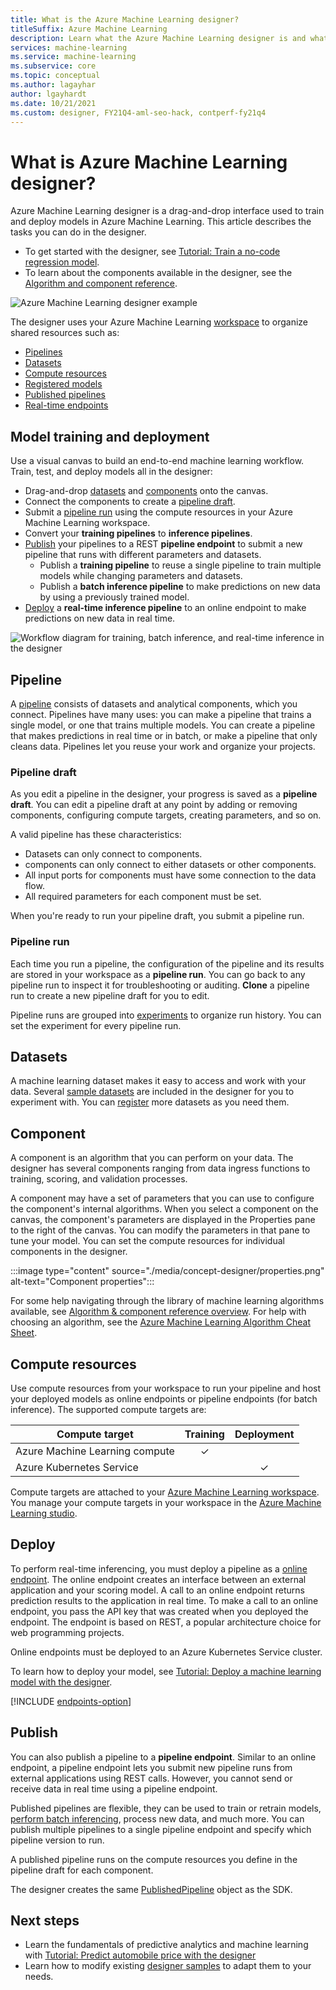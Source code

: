 ```yaml
---
title: What is the Azure Machine Learning designer?
titleSuffix: Azure Machine Learning
description: Learn what the Azure Machine Learning designer is and what tasks you can use it for. The drag-and-drop UI enables model training and deployment. 
services: machine-learning
ms.service: machine-learning
ms.subservice: core
ms.topic: conceptual
ms.author: lagayhar
author: lgayhardt
ms.date: 10/21/2021
ms.custom: designer, FY21Q4-aml-seo-hack, contperf-fy21q4
---
```


# What is Azure Machine Learning designer? 

Azure Machine Learning designer is a drag-and-drop interface used to train and deploy models in Azure Machine Learning. This article describes the tasks you can do in the designer.

 - To get started with the designer, see [Tutorial: Train a no-code regression model](tutorial-designer-automobile-price-train-score.md). 
 - To learn about the components available in the designer, see the [Algorithm and component reference](./algorithm-module-reference/module-reference.md).

![Azure Machine Learning designer example](./media/concept-designer/designer-drag-and-drop.gif)

The designer uses your Azure Machine Learning [workspace](concept-workspace.md) to organize shared resources such as:

+ [Pipelines](#pipeline)
+ [Datasets](#datasets)
+ [Compute resources](#compute)
+ [Registered models](v1/concept-azure-machine-learning-architecture.md#models)
+ [Published pipelines](#publish)
+ [Real-time endpoints](#deploy)

## Model training and deployment

Use a visual canvas to build an end-to-end machine learning workflow. Train, test, and deploy models all in the designer:

+ Drag-and-drop [datasets](#datasets) and [components](#component) onto the canvas.
+ Connect the components to create a [pipeline draft](#pipeline-draft).
+ Submit a [pipeline run](#pipeline-run) using the compute resources in your Azure Machine Learning workspace.
+ Convert your **training pipelines** to **inference pipelines**.
+ [Publish](#publish) your pipelines to a REST **pipeline endpoint** to submit a new pipeline that runs with different parameters and datasets.
    + Publish a **training pipeline** to reuse a single pipeline to train multiple models while changing parameters and datasets.
    + Publish a **batch inference pipeline** to make predictions on new data by using a previously trained model.
+ [Deploy](#deploy) a **real-time inference pipeline** to an online endpoint to make predictions on new data in real time.

![Workflow diagram for training, batch inference, and real-time inference in the designer](./media/concept-designer/designer-workflow-diagram.png)

## Pipeline

A [pipeline](v1/concept-azure-machine-learning-architecture.md#ml-pipelines) consists of datasets and analytical components, which you connect. Pipelines have many uses: you can make a pipeline that trains a single model, or one that trains multiple models. You can create a pipeline that makes predictions in real time or in batch, or make a pipeline that only cleans data. Pipelines let you reuse your work and organize your projects.

### Pipeline draft

As you edit a pipeline in the designer, your progress is saved as a **pipeline draft**. You can edit a pipeline draft at any point by adding or removing components, configuring compute targets, creating parameters, and so on.

A valid pipeline has these characteristics:

* Datasets can only connect to components.
* components can only connect to either datasets or other components.
* All input ports for components must have some connection to the data flow.
* All required parameters for each component must be set.

When you're ready to run your pipeline draft, you submit a pipeline run.

### Pipeline run

Each time you run a pipeline, the configuration of the pipeline and its results are stored in your workspace as a **pipeline run**. You can go back to any pipeline run to inspect it for troubleshooting or auditing. **Clone** a pipeline run to create a new pipeline draft for you to edit.

Pipeline runs are grouped into [experiments](v1/concept-azure-machine-learning-architecture.md#experiments) to organize run history. You can set the experiment for every pipeline run. 

## Datasets

A machine learning dataset makes it easy to access and work with your data. Several [sample datasets](samples-designer.md#datasets) are included in the designer for you to experiment with. You can [register](how-to-create-register-datasets.md) more datasets as you need them.

## Component

A component is an algorithm that you can perform on your data. The designer has several components ranging from data ingress functions to training, scoring, and validation processes.

A component may have a set of parameters that you can use to configure the component's internal algorithms. When you select a component on the canvas, the component's parameters are displayed in the Properties pane to the right of the canvas. You can modify the parameters in that pane to tune your model. You can set the compute resources for individual components in the designer. 

:::image type="content" source="./media/concept-designer/properties.png" alt-text="Component properties":::


For some help navigating through the library of machine learning algorithms available, see [Algorithm & component reference overview](component-reference/component-reference.md). For help with choosing an algorithm, see the [Azure Machine Learning Algorithm Cheat Sheet](algorithm-cheat-sheet.md).

## <a name="compute"></a> Compute resources

Use compute resources from your workspace to run your pipeline and host your deployed models as online endpoints or pipeline endpoints (for batch inference). The supported compute targets are:

| Compute target | Training | Deployment |
| ---- |:----:|:----:|
| Azure Machine Learning compute | ✓ | |
| Azure Kubernetes Service | | ✓ |

Compute targets are attached to your [Azure Machine Learning workspace](concept-workspace.md). You manage your compute targets in your workspace in the [Azure Machine Learning studio](https://ml.azure.com).

## Deploy

To perform real-time inferencing, you must deploy a pipeline as a [online endpoint](concept-endpoints.md#what-are-online-endpoints). The online endpoint creates an interface between an external application and your scoring model. A call to an online endpoint returns prediction results to the application in real time. To make a call to an online endpoint, you pass the API key that was created when you deployed the endpoint. The endpoint is based on REST, a popular architecture choice for web programming projects.

Online endpoints must be deployed to an Azure Kubernetes Service cluster.

To learn how to deploy your model, see [Tutorial: Deploy a machine learning model with the designer](tutorial-designer-automobile-price-deploy.md).

[!INCLUDE [endpoints-option](../../includes/machine-learning-endpoints-preview-note.md)]

## Publish

You can also publish a pipeline to a **pipeline endpoint**. Similar to an online endpoint, a pipeline endpoint lets you submit new pipeline runs from external applications using REST calls. However, you cannot send or receive data in real time using a pipeline endpoint.

Published pipelines are flexible, they can be used to train or retrain models, [perform batch inferencing](how-to-run-batch-predictions-designer.md), process new data, and much more. You can publish multiple pipelines to a single pipeline endpoint and specify which pipeline version to run.

A published pipeline runs on the compute resources you define in the pipeline draft for each component.

The designer creates the same [PublishedPipeline](/python/api/azureml-pipeline-core/azureml.pipeline.core.graph.publishedpipeline) object as the SDK.

## Next steps

* Learn the fundamentals of predictive analytics and machine learning with [Tutorial: Predict automobile price with the designer](tutorial-designer-automobile-price-train-score.md)
* Learn how to modify existing [designer samples](samples-designer.md) to adapt them to your needs.